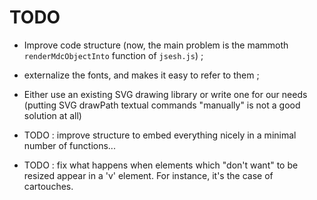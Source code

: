 # TODO

- Improve code structure (now, the main problem is the mammoth `renderMdcObjectInto` function of `jsesh.js`) ;
- externalize the fonts, and makes it easy to refer to them ;

- Either use an existing SVG drawing library or write one for our needs (putting SVG drawPath textual commands "manually" is not a good solution at all)


- TODO : improve structure to embed everything nicely in a   minimal number of functions...
- TODO : fix what happens when elements which "don't want" to be resized
  appear in a 'v' element. For instance, it's the case of cartouches.


